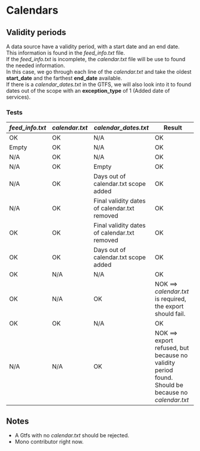 # Calendars

## Validity periods
A data source have a validity period, with a start date and an end date.  
This information is found in the *feed_info.txt* file.   
If the *feed_info.txt* is incomplete, the *calendar.txt* file will be use to found the needed information.  
In this case, we go through each line of the *calendar.txt* and take the oldest **start_date** and the farthest **end_date** available.  
If there is a *calendar_dates.txt* in the GTFS, we will also look into it to found dates out of the scope with an **exception_type** of 1 (Added date of services).  

### Tests

| *feed_info.txt*  | *calendar.txt* | *calendar_dates.txt* | Result |
|----|---|---|---|
| OK | OK | N/A | OK |
| Empty | OK | N/A | OK |
| N/A | OK | N/A | OK |
| N/A | OK | Empty | OK |
| N/A | OK | Days out of calendar.txt scope added | OK |
| N/A | OK | Final validity dates of calendar.txt removed | OK |
| OK  | OK | Final validity dates of calendar.txt removed  | OK |
| OK  | OK | Days out of calendar.txt scope added | OK |
| OK | N/A | N/A | OK |
| OK | N/A | OK | NOK ==> *calendar.txt* is required, the export should fail. |
| OK | OK | N/A | OK |
| N/A | N/A | OK | NOK ==> export refused, but because no validity period found. Should be because no *calendar.txt* |



## Notes
* A Gtfs with no *calendar.txt* should be rejected.  
* Mono contributor right now.
